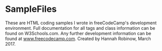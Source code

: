 # SampleFiles
These are HTML coding samples I wrote in freeCodeCamp's development environment.
Full documentation for all tags and class information can be found on W3Schools.com.
Any further development information can be found at www.freecodecamp.com.
Created by Hannah Robinow, March 2017.
